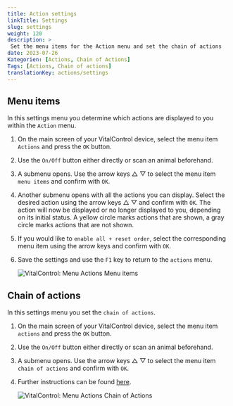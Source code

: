 ```yaml
---
title: Action settings
linkTitle: Settings
slug: settings
weight: 120
description: >
 Set the menu items for the Action menu and set the chain of actions
date: 2023-07-26
Kategorien: [Actions, Chain of Actions]
Tags: [Actions, Chain of actions]
translationKey: actions/settings
---
```

## Menu items

In this settings menu you determine which actions are displayed to you within the `Action` menu.

1. On the main screen of your VitalControl device, select the menu item `Actions` and press the `OK` button.

2. Use the `On/Off` button either directly or scan an animal beforehand.

3. A submenu opens. Use the arrow keys △ ▽ to select the menu item `menu items` and confirm with `OK`.

4. Another submenu opens with all the actions you can display. Select the desired action using the arrow keys △ ▽ and confirm with `OK`. The action will now be displayed or no longer displayed to you, depending on its initial status. A yellow circle marks actions that are shown, a gray circle marks actions that are not shown.

5. If you would like to `enable all + reset order`, select the corresponding menu item using the arrow keys and confirm with `OK`.

6. Save the settings and use the `F1` key to return to the `actions` menu.

    ![VitalControl: Menu Actions Menu items](../images/menu.png "Menu items")

## Chain of actions

In this settings menu you set the `chain of actions`.

1. On the main screen of your VitalControl device, select the menu item `actions` and press the `OK` button.

2. Use the `On/Off` button either directly or scan an animal beforehand.

3. A submenu opens. Use the arrow keys △ ▽ to select the menu item `chain of actions` and confirm with `OK`.

4. Further instructions can be found [here](/en/docs/chain-of-actions/#set-chain-of-actions).

    ![VitalControl: Menu Actions Chain of Actions](../images/chainofactions.png "Chain of Actions")

